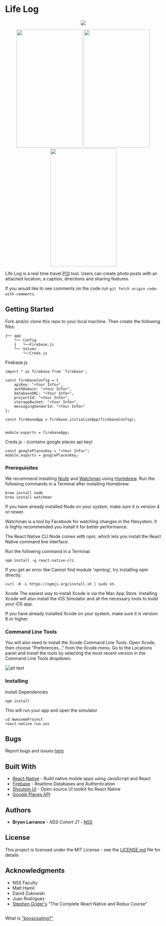 
# Life Log
<p align="center">
  <img src="https://media.giphy.com/media/3o7aCToHXpiX70aSeQ/giphy.gif"/>
</p>
<p align="center">
  <img src="https://78.media.tumblr.com/a2a452530cf580b23da9b595934d7dea/tumblr_oxevw9ltis1wb9q31o4_1280.png" height="379" width="213"/>
  <img src="https://78.media.tumblr.com/865df5ac4b8c72809dea9cd2167c4202/tumblr_oxevw9ltis1wb9q31o3_1280.png" height="379" width="213"/>
  <img src="https://78.media.tumblr.com/ef4c5ec5ddeabfe74552bf69df827569/tumblr_oxew03uFGM1wb9q31o1_1280.png" height="379" width="213"/>
  

</p>


Life Log is a real time travel [POI](https://en.wikipedia.org/wiki/Point_of_interest) tool.  Users can create photo posts with an attached location, a caption, directions and sharing features. 

If you would like to see comments on the code run ```git fetch origin code-with-comments```.
## Getting Started

Fork and/or clone this repo to your local machine.  Then create the following files:

    ├── app
        └── Config
        ├   └──Firebase.js
        └── Values
            └──Creds.js

   
         
                    
                    
Firebase.js

```
import * as firebase from 'firebase';
                    
const firebaseConfig = {
    apiKey: "<Your Info>",
    authDomain: "<Your Info>",
    databaseURL: "<Your Info>",
    projectId: "<Your Info>",
    storageBucket: "<Your Info>",
    messagingSenderId: "<Your Info>"
};
                    
const firebaseApp = firebase.initializeApp(firebaseConfig);
                    
                    
module.exports = firebaseApp;
```
Creds.js - (contains google places api key)
                
                

    const googlePlacesKey = "<Your Info>";
    module.exports = googlePlacesKey;
                
                

### Prerequisites

We recommend installing [Node](https://nodejs.org/en/) and [Watchman](https://facebook.github.io/watchman/) 
using [Homebrew](https://brew.sh/). Run the following commands in a Terminal after installing Homebrew:

```
brew install node
brew install watchman
```

If you have already installed Node on your system, make sure it is version 4 or newer.

Watchman is a tool by Facebook for watching changes in the filesystem. It is highly recommended you install it for better performance.

The React Native CLI 
Node comes with npm, which lets you install the React Native command line interface.

Run the following command in a Terminal:

```
npm install -g react-native-cli
```
If you get an error like Cannot find module 'npmlog', try installing npm directly:
```
curl -0 -L https://npmjs.org/install.sh | sudo sh.
```
Xcode 
The easiest way to install Xcode is via the Mac App Store. Installing Xcode will also install the iOS Simulator and all the necessary tools to build your iOS app.

If you have already installed Xcode on your system, make sure it is version 8 or higher.

### Command Line Tools 

You will also need to install the Xcode Command Line Tools. Open Xcode, then choose "Preferences..." from the Xcode menu. Go to the Locations panel and install the tools by selecting the most recent version in the Command Line Tools dropdown.




![alt text](https://facebook.github.io/react-native/img/XcodeCommandLineTools.png)


### Installing



Install Dependencies 
```
npm install
```

This will run your app and open the simulator

```
cd AwesomeProject
react-native run-ios
```

## Bugs 
Report bugs and issues [here](https://github.com/beelarr/life_log/issues)


## Built With

* [React-Native](https://facebook.github.io/react-native/) - Build native mobile apps using JavaScript and React
* [Firebase](firebase.google.com) - Realtime Databases and Authentication
* [Shoutem UI](https://shoutem.github.io/ui/) - Open source UI toolkit for React Native 
* [Google Places API](https://developers.google.com/places/)


## Authors

* **Bryon Larrance** - *NSS Cohort 21* - [NSS](https://github.com/beelarr)


## License

This project is licensed under the MIT License - see the [LICENSE.md](LICENSE.md) file for details

## Acknowledgments

* NSS Faculty
* Matt Hamil
* David Zukowski
* Juan Rodríguez
* [Stephen Grider's](https://www.udemy.com/the-complete-react-native-and-redux-course/learn/v4/overview) "The Complete React Native and Redux Course"

##

What is ["boyscouting?"](http://programmer.97things.oreilly.com/wiki/index.php/The_Boy_Scout_Rule)

















